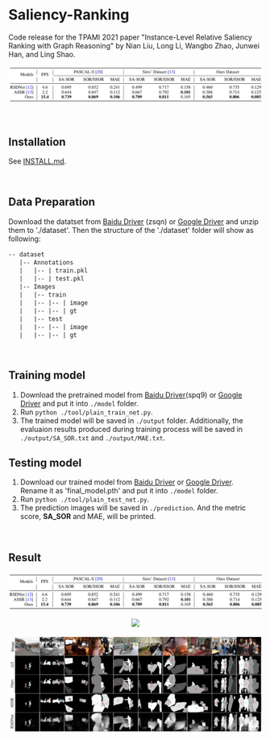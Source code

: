 # Saliency-Ranking
Code release for the TPAMI 2021 paper "Instance-Level Relative Saliency Ranking with Graph Reasoning" by Nian Liu, Long Li, Wangbo Zhao, Junwei Han, and Ling Shao.

![avatar](image.png)

&nbsp;&nbsp;&nbsp;&nbsp;&nbsp;&nbsp;&nbsp;&nbsp;

## Installation
See [INSTALL.md](INSTALL.md).

&nbsp;&nbsp;&nbsp;&nbsp;&nbsp;&nbsp;&nbsp;&nbsp;

## Data Preparation
Download the datatset from [Baidu Driver](https://pan.baidu.com/s/1vzH_av0zCFhTL4WqpbTVmQ) (zsqn) or [Google Driver](https://drive.google.com/file/d/1R-S9yT0khNehAaA1M13N0AQGOicJS7uh/view?usp=sharing) and unzip them to './dataset'. Then the structure of the './dataset' folder will show as following:

````
-- dataset
   |-- Annotations
   |   |-- | train.pkl
   |   |-- | test.pkl
   |-- Images
   |   |-- train
   |   |-- |-- | image
   |   |-- |-- | gt
   |   |-- test
   |   |-- |-- | image
   |   |-- |-- | gt
````

&nbsp;&nbsp;&nbsp;&nbsp;&nbsp;&nbsp;&nbsp;&nbsp;

## Training model
1. Download the pretrained model from [Baidu Driver](https://pan.baidu.com/s/1O_3vCeruILrLcVkqnZauWQ)(spq9) or [Google Driver](https://drive.google.com/file/d/1R-S9yT0khNehAaA1M13N0AQGOicJS7uh/view?usp=sharing) and put it into `./model` folder.
2. Run `python ./tool/plain_train_net.py`. 
3. The trained model will be saved in `./output` folder. Additionally, the evaluaion results produced during training process will be saved    in `./output/SA_SOR.txt` and            `./output/MAE.txt`. 
## Testing model
1. Download our trained model from [Baidu Driver]() or [Google Driver](). Rename it as 'final_model.pth' and put it into `./model` folder.
2. Run `python ./tool/plain_test_net.py`.
3. The prediction images will be saved in `./prediction`.  And the metric score, **SA_SOR** and MAE, will be printed.


&nbsp;&nbsp;&nbsp;&nbsp;&nbsp;&nbsp;&nbsp;&nbsp;

## Result
![alt text](./quantitative.png)

<center>
<img src=https://img-blog.csdnimg.cn/0817d50e490f450b988faa76da655426.png?x-oss process=image/watermark, width="40%">

![alt_text](./qualitative.png)

